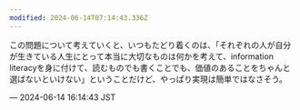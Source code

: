 ```yaml
---
modified: 2024-06-14T07:14:43.336Z
---
```


<p>この問題について考えていくと、いつもたどり着くのは、「それぞれの人が自分が生きている人生にとって本当に大切なものは何かを考えて、information literacyを身に付けて、読むものでも書くことでも、価値のあることをちゃんと選ばないといけない」ということだけど、やっぱり実現は簡単ではなさそう。</p>

&mdash; 2024-06-14 16:14:43 JST

<!-- Original URL: https://mastodon.social/@sakuramochi0/112613738632774110-->
